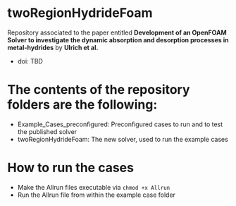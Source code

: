 # twoRegionHydrideFoam

Repository associated to the paper entitled **Development of an OpenFOAM Solver to investigate the dynamic absorption and desorption processes in metal-hydrides** by **Ulrich et al.**
* doi: TBD

# The contents of the repository folders are the following:
* Example_Cases_preconfigured: Preconfigured cases to run and to test the published solver
* twoRegionHydrideFoam: The new solver, used to run the example cases

# How to run the cases
* Make the Allrun files executable via
  `chmod +x Allrun`
* Run the Allrun file from within the example case folder
